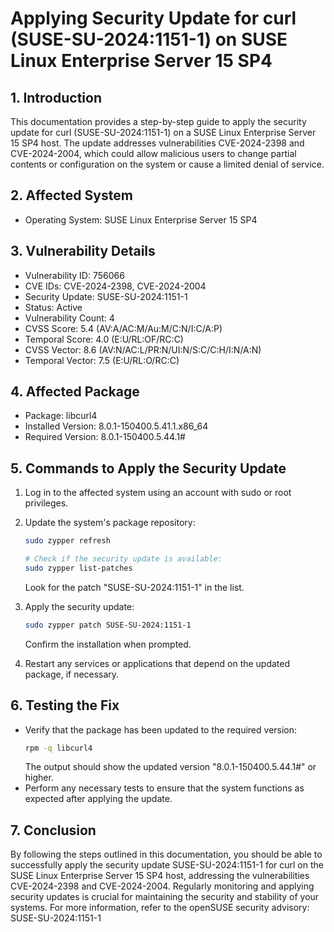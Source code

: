 

# Applying Security Update for curl (SUSE-SU-2024:1151-1) on SUSE Linux Enterprise Server 15 SP4

## 1. Introduction
This documentation provides a step-by-step guide to apply the security update for curl (SUSE-SU-2024:1151-1) on a SUSE Linux Enterprise Server 15 SP4 host. The update addresses vulnerabilities CVE-2024-2398 and CVE-2024-2004, which could allow malicious users to change partial contents or configuration on the system or cause a limited denial of service.

## 2. Affected System
- Operating System: SUSE Linux Enterprise Server 15 SP4

## 3. Vulnerability Details
- Vulnerability ID: 756066
- CVE IDs: CVE-2024-2398, CVE-2024-2004
- Security Update: SUSE-SU-2024:1151-1
- Status: Active
- Vulnerability Count: 4
- CVSS Score: 5.4 (AV:A/AC:M/Au:M/C:N/I:C/A:P)
- Temporal Score: 4.0 (E:U/RL:OF/RC:C)
- CVSS Vector: 8.6 (AV:N/AC:L/PR:N/UI:N/S:C/C:H/I:N/A:N)
- Temporal Vector: 7.5 (E:U/RL:O/RC:C)

## 4. Affected Package
- Package: libcurl4
- Installed Version: 8.0.1-150400.5.41.1.x86_64
- Required Version: 8.0.1-150400.5.44.1#

## 5. Commands to Apply the Security Update
1. Log in to the affected system using an account with sudo or root privileges.

2. Update the system's package repository:
   ```bash
   sudo zypper refresh

   # Check if the security update is available:
   sudo zypper list-patches
   ```
   Look for the patch "SUSE-SU-2024:1151-1" in the list.

3. Apply the security update:
   ```bash
   sudo zypper patch SUSE-SU-2024:1151-1
   ```
   Confirm the installation when prompted.

4. Restart any services or applications that depend on the updated package, if necessary.

## 6. Testing the Fix
- Verify that the package has been updated to the required version:
  ```bash
  rpm -q libcurl4
  ```
  The output should show the updated version "8.0.1-150400.5.44.1#" or higher.
- Perform any necessary tests to ensure that the system functions as expected after applying the update.

## 7. Conclusion
By following the steps outlined in this documentation, you should be able to successfully apply the security update SUSE-SU-2024:1151-1 for curl on the SUSE Linux Enterprise Server 15 SP4 host, addressing the vulnerabilities CVE-2024-2398 and CVE-2024-2004. Regularly monitoring and applying security updates is crucial for maintaining the security and stability of your systems.
For more information, refer to the openSUSE security advisory: SUSE-SU-2024:1151-1

